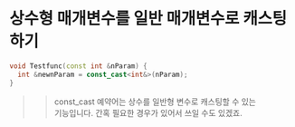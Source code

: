 # 상수형 매개변수를 일반 매개변수로 캐스팅하기

```C++
void Testfunc(const int &nParam) {
  int &newnParam = const_cast<int&>(nParam);
}
```
>> const_cast 예약어는 상수를 일반형 변수로 캐스팅할 수 있는   
>> 기능입니다.  간혹 필요한 경우가 있어서 쓰일 수도 있겠죠.  
